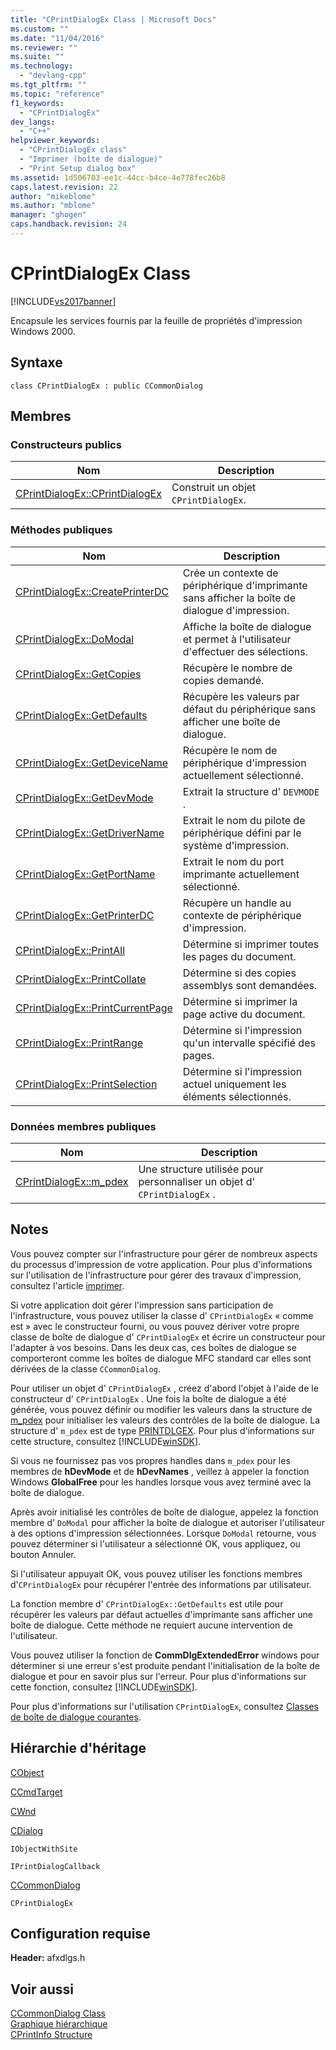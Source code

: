 ```yaml
---
title: "CPrintDialogEx Class | Microsoft Docs"
ms.custom: ""
ms.date: "11/04/2016"
ms.reviewer: ""
ms.suite: ""
ms.technology: 
  - "devlang-cpp"
ms.tgt_pltfrm: ""
ms.topic: "reference"
f1_keywords: 
  - "CPrintDialogEx"
dev_langs: 
  - "C++"
helpviewer_keywords: 
  - "CPrintDialogEx class"
  - "Imprimer (boîte de dialogue)"
  - "Print Setup dialog box"
ms.assetid: 1d506703-ee1c-44cc-b4ce-4e778fec26b8
caps.latest.revision: 22
author: "mikeblome"
ms.author: "mblome"
manager: "ghogen"
caps.handback.revision: 24
---
```

# CPrintDialogEx Class
[!INCLUDE[vs2017banner](../../assembler/inline/includes/vs2017banner.md)]

Encapsule les services fournis par la feuille de propriétés d'impression Windows 2000.  
  
## Syntaxe  
  
```  
class CPrintDialogEx : public CCommonDialog  
```  
  
## Membres  
  
### Constructeurs publics  
  
|Nom|Description|  
|---------|-----------------|  
|[CPrintDialogEx::CPrintDialogEx](../Topic/CPrintDialogEx::CPrintDialogEx.md)|Construit un objet `CPrintDialogEx`.|  
  
### Méthodes publiques  
  
|Nom|Description|  
|---------|-----------------|  
|[CPrintDialogEx::CreatePrinterDC](../Topic/CPrintDialogEx::CreatePrinterDC.md)|Crée un contexte de périphérique d'imprimante sans afficher la boîte de dialogue d'impression.|  
|[CPrintDialogEx::DoModal](../Topic/CPrintDialogEx::DoModal.md)|Affiche la boîte de dialogue et permet à l'utilisateur d'effectuer des sélections.|  
|[CPrintDialogEx::GetCopies](../Topic/CPrintDialogEx::GetCopies.md)|Récupère le nombre de copies demandé.|  
|[CPrintDialogEx::GetDefaults](../Topic/CPrintDialogEx::GetDefaults.md)|Récupère les valeurs par défaut du périphérique sans afficher une boîte de dialogue.|  
|[CPrintDialogEx::GetDeviceName](../Topic/CPrintDialogEx::GetDeviceName.md)|Récupère le nom de périphérique d'impression actuellement sélectionné.|  
|[CPrintDialogEx::GetDevMode](../Topic/CPrintDialogEx::GetDevMode.md)|Extrait la structure d' `DEVMODE` .|  
|[CPrintDialogEx::GetDriverName](../Topic/CPrintDialogEx::GetDriverName.md)|Extrait le nom du pilote de périphérique défini par le système d'impression.|  
|[CPrintDialogEx::GetPortName](../Topic/CPrintDialogEx::GetPortName.md)|Extrait le nom du port imprimante actuellement sélectionné.|  
|[CPrintDialogEx::GetPrinterDC](../Topic/CPrintDialogEx::GetPrinterDC.md)|Récupère un handle au contexte de périphérique d'impression.|  
|[CPrintDialogEx::PrintAll](../Topic/CPrintDialogEx::PrintAll.md)|Détermine si imprimer toutes les pages du document.|  
|[CPrintDialogEx::PrintCollate](../Topic/CPrintDialogEx::PrintCollate.md)|Détermine si des copies assemblys sont demandées.|  
|[CPrintDialogEx::PrintCurrentPage](../Topic/CPrintDialogEx::PrintCurrentPage.md)|Détermine si imprimer la page active du document.|  
|[CPrintDialogEx::PrintRange](../Topic/CPrintDialogEx::PrintRange.md)|Détermine si l'impression qu'un intervalle spécifié des pages.|  
|[CPrintDialogEx::PrintSelection](../Topic/CPrintDialogEx::PrintSelection.md)|Détermine si l'impression actuel uniquement les éléments sélectionnés.|  
  
### Données membres publiques  
  
|Nom|Description|  
|---------|-----------------|  
|[CPrintDialogEx::m\_pdex](../Topic/CPrintDialogEx::m_pdex.md)|Une structure utilisée pour personnaliser un objet d' `CPrintDialogEx` .|  
  
## Notes  
 Vous pouvez compter sur l'infrastructure pour gérer de nombreux aspects du processus d'impression de votre application.  Pour plus d'informations sur l'utilisation de l'infrastructure pour gérer des travaux d'impression, consultez l'article [imprimer](../../mfc/printing.md).  
  
 Si votre application doit gérer l'impression sans participation de l'infrastructure, vous pouvez utiliser la classe d' `CPrintDialogEx` « comme est » avec le constructeur fourni, ou vous pouvez dériver votre propre classe de boîte de dialogue d' `CPrintDialogEx` et écrire un constructeur pour l'adapter à vos besoins.  Dans les deux cas, ces boîtes de dialogue se comporteront comme les boîtes de dialogue MFC standard car elles sont dérivées de la classe `CCommonDialog`.  
  
 Pour utiliser un objet d' `CPrintDialogEx` , créez d'abord l'objet à l'aide de le constructeur d' `CPrintDialogEx` .  Une fois la boîte de dialogue a été générée, vous pouvez définir ou modifier les valeurs dans la structure de [m\_pdex](../Topic/CPrintDialogEx::m_pdex.md) pour initialiser les valeurs des contrôles de la boîte de dialogue.  La structure d' `m_pdex` est de type [PRINTDLGEX](http://msdn.microsoft.com/library/windows/desktop/ms646844).  Pour plus d'informations sur cette structure, consultez [!INCLUDE[winSDK](../../atl/includes/winsdk_md.md)].  
  
 Si vous ne fournissez pas vos propres handles dans `m_pdex` pour les membres de **hDevMode** et de **hDevNames** , veillez à appeler la fonction Windows **GlobalFree** pour les handles lorsque vous avez terminé avec la boîte de dialogue.  
  
 Après avoir initialisé les contrôles de boîte de dialogue, appelez la fonction membre d' `DoModal` pour afficher la boîte de dialogue et autoriser l'utilisateur à des options d'impression sélectionnées.  Lorsque `DoModal` retourne, vous pouvez déterminer si l'utilisateur a sélectionné OK, vous appliquez, ou bouton Annuler.  
  
 Si l'utilisateur appuyait OK, vous pouvez utiliser les fonctions membres d'`CPrintDialogEx` pour récupérer l'entrée des informations par utilisateur.  
  
 La fonction membre d' `CPrintDialogEx::GetDefaults` est utile pour récupérer les valeurs par défaut actuelles d'imprimante sans afficher une boîte de dialogue.  Cette méthode ne requiert aucune intervention de l'utilisateur.  
  
 Vous pouvez utiliser la fonction de **CommDlgExtendedError** windows pour déterminer si une erreur s'est produite pendant l'initialisation de la boîte de dialogue et pour en savoir plus sur l'erreur.  Pour plus d'informations sur cette fonction, consultez [!INCLUDE[winSDK](../../atl/includes/winsdk_md.md)].  
  
 Pour plus d'informations sur l'utilisation `CPrintDialogEx`, consultez [Classes de boîte de dialogue courantes](../../mfc/common-dialog-classes.md).  
  
## Hiérarchie d'héritage  
 [CObject](../../mfc/reference/cobject-class.md)  
  
 [CCmdTarget](../../mfc/reference/ccmdtarget-class.md)  
  
 [CWnd](../../mfc/reference/cwnd-class.md)  
  
 [CDialog](../../mfc/reference/cdialog-class.md)  
  
 `IObjectWithSite`  
  
 `IPrintDialogCallback`  
  
 [CCommonDialog](../../mfc/reference/ccommondialog-class.md)  
  
 `CPrintDialogEx`  
  
## Configuration requise  
 **Header:** afxdlgs.h  
  
## Voir aussi  
 [CCommonDialog Class](../../mfc/reference/ccommondialog-class.md)   
 [Graphique hiérarchique](../../mfc/hierarchy-chart.md)   
 [CPrintInfo Structure](../../mfc/reference/cprintinfo-structure.md)